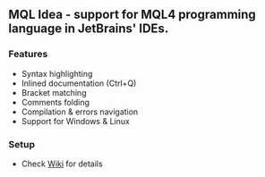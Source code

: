 ## MQL Idea - support for MQL4 programming language in JetBrains' IDEs.

### Features
* Syntax highlighting
* Inlined documentation (Ctrl+Q)
* Bracket matching
* Comments folding
* Compilation & errors navigation
* Support for Windows & Linux

### Setup
* Check [Wiki](https://github.com/investflow/mqlidea/wiki) for details
